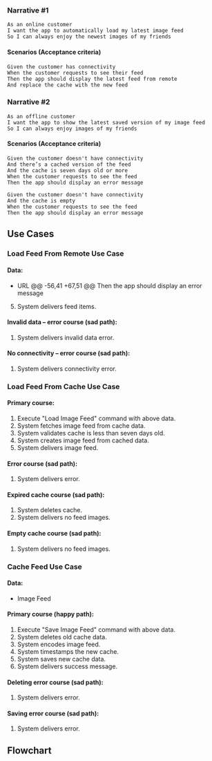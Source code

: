 ### Narrative #1

```
As an online customer
I want the app to automatically load my latest image feed
So I can always enjoy the newest images of my friends
```
#### Scenarios (Acceptance criteria)
```
Given the customer has connectivity
When the customer requests to see their feed
Then the app should display the latest feed from remote
And replace the cache with the new feed
```

### Narrative #2
```
As an offline customer
I want the app to show the latest saved version of my image feed
So I can always enjoy images of my friends
```

#### Scenarios (Acceptance criteria)
```
Given the customer doesn't have connectivity
And there’s a cached version of the feed
And the cache is seven days old or more
When the customer requests to see the feed
Then the app should display an error message

Given the customer doesn't have connectivity
And the cache is empty
When the customer requests to see the feed
Then the app should display an error message
```

## Use Cases

### Load Feed From Remote Use Case

#### Data:
- URL
@@ -56,41 +67,51 @@ Then the app should display an error message
5. System delivers feed items.
 
#### Invalid data – error course (sad path):
1. System delivers invalid data error.

#### No connectivity – error course (sad path):
1. System delivers connectivity error.
 
### Load Feed From Cache Use Case

#### Primary course:
1. Execute "Load Image Feed" command with above data.
2. System fetches image feed from cache data.
3. System validates cache is less than seven days old.
4. System creates image feed from cached data.
5. System delivers image feed.

#### Error course (sad path):
1. System delivers error.

#### Expired cache course (sad path): 
1. System deletes cache.
2. System delivers no feed images.

#### Empty cache course (sad path): 
1. System delivers no feed images.

### Cache Feed Use Case

#### Data:
 - Image Feed

#### Primary course (happy path):
1. Execute "Save Image Feed" command with above data.
2. System deletes old cache data.
3. System encodes image feed.
4. System timestamps the new cache.
5. System saves new cache data.
6. System delivers success message.

#### Deleting error course (sad path):
1. System delivers error.

#### Saving error course (sad path):
1. System delivers error.


## Flowchart
